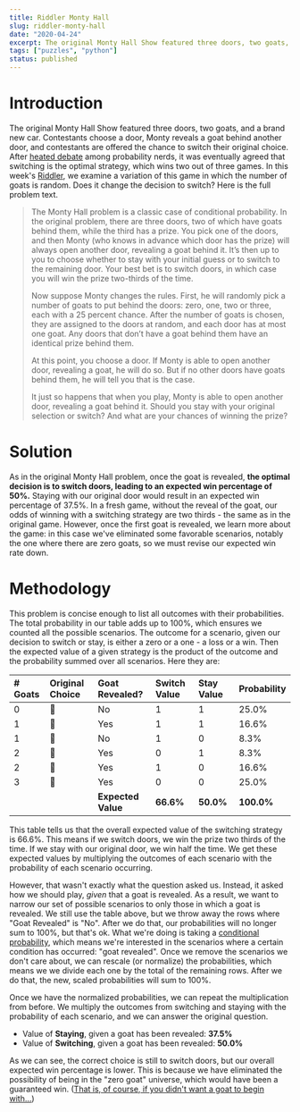 ```yaml
---
title: Riddler Monty Hall
slug: riddler-monty-hall
date: "2020-04-24"
excerpt: The original Monty Hall Show featured three doors, two goats, and a brand new car. Contestants choose a door, Monty reveals a goat behind another door, and contestants are offered the chance to switch their original choice. After heated debate among probability nerds, it was eventually agreed that switching is the optimal strategy, which wins two out of three games. In this week's Riddler, we examine a variation of this game in which the number of goats is random. Does it change the decision to switch?
tags: ["puzzles", "python"]
status: published
---
```


# Introduction

The original Monty Hall Show featured three doors, two goats, and a brand new car. Contestants choose a door, Monty reveals a goat behind another door, and contestants are offered the chance to switch their original choice. After <a href="https://priceonomics.com/the-time-everyone-corrected-the-worlds-smartest/">heated debate</a> among probability nerds, it was eventually agreed that switching is the optimal strategy, which wins two out of three games. In this week's <a href="https://fivethirtyeight.com/features/can-you-beat-the-goat-monty-hall-problem/">Riddler</a>, we examine a variation of this game in which the number of goats is random. Does it change the decision to switch? Here is the full problem text.

<blockquote>
The Monty Hall problem is a classic case of conditional probability. In the original problem, there are three doors, two of which have goats behind them, while the third has a prize. You pick one of the doors, and then Monty (who knows in advance which door has the prize) will always open another door, revealing a goat behind it. It’s then up to you to choose whether to stay with your initial guess or to switch to the remaining door. Your best bet is to switch doors, in which case you will win the prize two-thirds of the time.

Now suppose Monty changes the rules. First, he will randomly pick a number of goats to put behind the doors: zero, one, two or three, each with a 25 percent chance. After the number of goats is chosen, they are assigned to the doors at random, and each door has at most one goat. Any doors that don’t have a goat behind them have an identical prize behind them.

At this point, you choose a door. If Monty is able to open another door, revealing a goat, he will do so. But if no other doors have goats behind them, he will tell you that is the case.

It just so happens that when you play, Monty is able to open another door, revealing a goat behind it. Should you stay with your original selection or switch? And what are your chances of winning the prize?

</blockquote>

# Solution

As in the original Monty Hall problem, once the goat is revealed, **the optimal decision is to switch doors, leading to an expected win percentage of 50%.** Staying with our original door would result in an expected win percentage of 37.5%. In a fresh game, without the reveal of the goat, our odds of winning with a switching strategy are two thirds - the same as in the original game. However, once the first goat is revealed, we learn more about the game: in this case we've eliminated some favorable scenarios, notably the one where there are zero goats, so we must revise our expected win rate down.

# Methodology

This problem is concise enough to list all outcomes with their probabilities. The total probability in our table adds up to 100%, which ensures we counted all the possible scenarios. The outcome for a scenario, given our decision to switch or stay, is either a zero or a one - a loss or a win. Then the expected value of a given strategy is the product of the outcome and the probability summed over all scenarios. Here they are:

| # Goats | Original Choice | Goat Revealed?     | Switch Value | Stay Value | Probability |
| :------ | :-------------- | :----------------- | :----------- | :--------- | :---------- |
| 0       | 🚗              | No                 | $1$          | $1$        | 25.0%       |
| 1       | 🚗              | Yes                | $1$          | $1$        | 16.6%       |
| 1       | 🐐              | No                 | $1$          | $0$        | 8.3%        |
| 2       | 🚗              | Yes                | $0$          | $1$        | 8.3%        |
| 2       | 🐐              | Yes                | $1$          | $0$        | 16.6%       |
| 3       | 🐐              | Yes                | $0$          | $0$        | 25.0%       |
| &nbsp;  | &nbsp;          | **Expected Value** | **66.6%**    | **50.0%**  | **100.0%**  |

This table tells us that the overall expected value of the switching strategy is 66.6%. This means if we switch doors, we win the prize two thirds of the time. If we stay with our original door, we win half the time. We get these expected values by multiplying the outcomes of each scenario with the probability of each scenario occurring.

However, that wasn't exactly what the question asked us. Instead, it asked how we should play, _given_ that a goat is revealed. As a result, we want to narrow our set of possible scenarios to only those in which a goat is revealed. We still use the table above, but we throw away the rows where "Goat Revealed" is "No". After we do that, our probabilities will no longer sum to 100%, but that's ok. What we're doing is taking a <a href="https://en.wikipedia.org/wiki/Conditional_probability">conditional probability</a>, which means we're interested in the scenarios where a certain condition has occurred: "goat revealed". Once we remove the scenarios we don't care about, we can rescale (or normalize) the probabilities, which means we we divide each one by the total of the remaining rows. After we do that, the new, scaled probabilities will sum to 100%.

Once we have the normalized probabilities, we can repeat the multiplication from before. We multiply the outcomes from switching and staying with the probability of each scenario, and we can answer the original question.

- Value of **Staying**, given a goat has been revealed: **37.5%**
- Value of **Switching**, given a goat has been revealed: **50.0%**

As we can see, the correct choice is still to switch doors, but our overall expected win percentage is lower. This is because we have eliminated the possibility of being in the "zero goat" universe, which would have been a guaranteed win. (<a href="https://xkcd.com/1282/">That is, of course, if you didn't want a goat to begin with...</a>)
